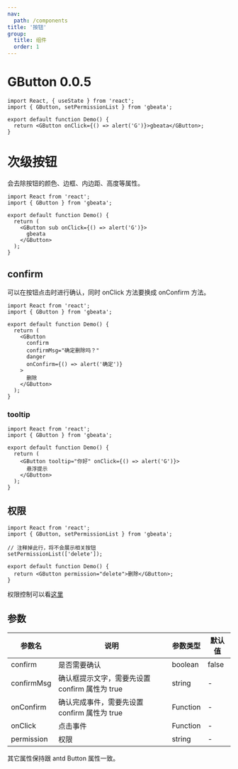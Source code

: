 ```yaml
---
nav:
  path: /components
title: '按钮'
group:
  title: 组件
  order: 1
---
```


# GButton <Badge>0.0.5</Badge>

```tsx
import React, { useState } from 'react';
import { GButton, setPermissionList } from 'gbeata';

export default function Demo() {
  return <GButton onClick={() => alert('G')}>gbeata</GButton>;
}
```

# 次级按钮

会去除按钮的颜色、边框、内边距、高度等属性。

```tsx
import React from 'react';
import { GButton } from 'gbeata';

export default function Demo() {
  return (
    <GButton sub onClick={() => alert('G')}>
      gbeata
    </GButton>
  );
}
```

## confirm

可以在按钮点击时进行确认，同时 onClick 方法要换成 onConfirm 方法。

```tsx
import React from 'react';
import { GButton } from 'gbeata';

export default function Demo() {
  return (
    <GButton
      confirm
      confirmMsg="确定删除吗？"
      danger
      onConfirm={() => alert('确定')}
    >
      删除
    </GButton>
  );
}
```

### tooltip

```tsx
import React from 'react';
import { GButton } from 'gbeata';

export default function Demo() {
  return (
    <GButton tooltip="你好" onClick={() => alert('G')}>
      悬浮提示
    </GButton>
  );
}
```

## 权限

```tsx
import React from 'react';
import { GButton, setPermissionList } from 'gbeata';

// 注释掉此行，将不会展示相关按钮
setPermissionList(['delete']);

export default function Demo() {
  return <GButton permission="delete">删除</GButton>;
}
```

权限控制可以看[这里](../global/set-permission-list)

## 参数

| 参数名     | 说明                                           | 参数类型 | 默认值 |
| ---------- | ---------------------------------------------- | -------- | ------ |
| confirm    | 是否需要确认                                   | boolean  | false  |
| confirmMsg | 确认框提示文字，需要先设置 confirm 属性为 true | string   | -      |
| onConfirm  | 确认完成事件，需要先设置 confirm 属性为 true   | Function | -      |
| onClick    | 点击事件                                       | Function | -      |
| permission | 权限                                           | string   | -      |

其它属性保持跟 antd Button 属性一致。
